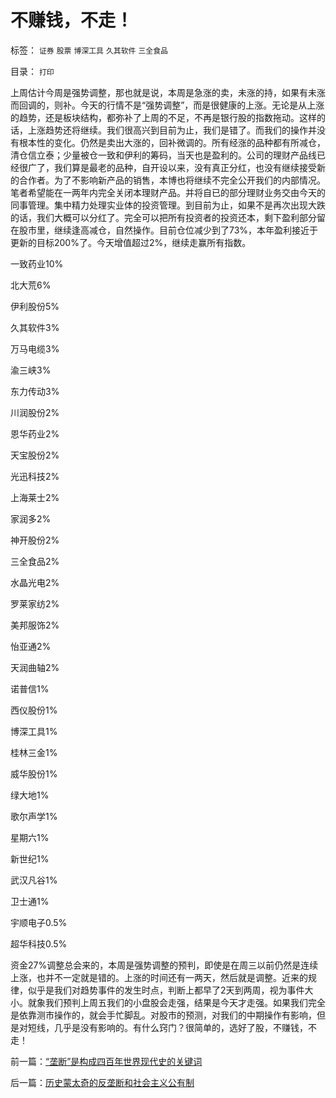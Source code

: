 # 不赚钱，不走！

标签： `证券` `股票` `博深工具` `久其软件` `三全食品` 

目录： `打印`

上周估计今周是强势调整，那也就是说，本周是急涨的卖，未涨的持，如果有未涨而回调的，则补。今天的行情不是“强势调整”，而是很健康的上涨。无论是从上涨的趋势，还是板块结构，都弥补了上周的不足，不再是银行股的指数拖动。这样的话，上涨趋势还将继续。我们很高兴到目前为止，我们是错了。而我们的操作并没有根本性的变化。仍然是卖出大涨的，回补微调的。所有经涨的品种都有所减仓，清仓信立泰；少量被仓一致和伊利的筹码，当天也是盈利的。公司的理财产品线已经很广了，我们算是最老的品种，自开设以来，没有真正分红，也没有继续接受新的合作者。为了不影响新产品的销售，本博也将继续不完全公开我们的内部情况。笔者希望能在一两年内完全关闭本理财产品。并将自已的部分理财业务交由今天的同事管理。集中精力处理实业体的投资管理。到目前为止，如果不是再次出现大跌的话，我们大概可以分红了。完全可以把所有投资者的投资还本，剩下盈利部分留在股市里，继续逢高减仓，自然操作。目前仓位减少到了73%，本年盈利接近于更新的目标200%了。今天增值超过2%，继续走赢所有指数。

一致药业10%

北大荒6%

伊利股份5%

久其软件3%

万马电缆3%

渝三峡3%

东力传动3%

川润股份2%

恩华药业2%

天宝股份2%

光迅科技2%

上海莱士2%

家润多2%

神开股份2%

三全食品2%

水晶光电2%

罗莱家纺2%

美邦服饰2%

怡亚通2%

天润曲轴2%

诺普信1%

西仪股份1%

博深工具1%

桂林三金1%

威华股份1%

绿大地1%

歌尔声学1%

星期六1%

新世纪1%

武汉凡谷1%

卫士通1%

宇顺电子0.5%

超华科技0.5%

资金27%调整总会来的，本周是强势调整的预判，即使是在周三以前仍然是连续上涨，也并不一定就是错的。上涨的时间还有一两天，然后就是调整。近来的规律，似乎是我们对趋势事件的发生时点，判断上都早了2天到两周，视为事件大小。就象我们预判上周五我们的小盘股会走强，结果是今天才走强。如果我们完全是依靠测市操作的，就会手忙脚乱。对股市的预测，对我们的中期操作有影响，但是对短线，几乎是没有影响的。有什么窍门？很简单的，选好了股，不赚钱，不走！

前一篇：[“垄断”是构成四百年世界现代史的关键词](../../../2009/9/14/“垄断”是构成四百年世界现代史的关键词.md)

后一篇：[历史蒙太奇的反垄断和社会主义公有制](../../../2009/9/14/历史蒙太奇的反垄断和社会主义公有制.md)